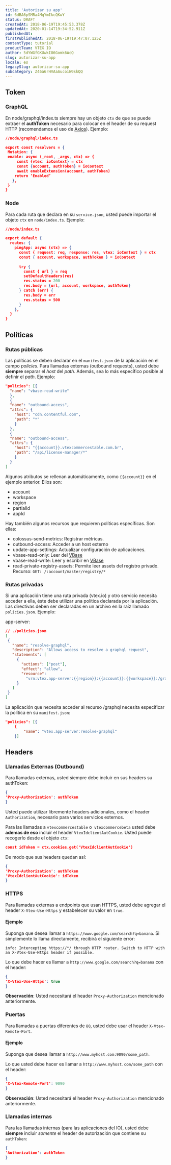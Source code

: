 ```yaml
---
title: 'Autorizar su app'
id: 6dBA6pSMRa4MqYmIkcQKwY
status: DRAFT
createdAt: 2018-06-19T19:45:53.378Z
updatedAt: 2020-01-14T19:34:52.911Z
publishedAt: 
firstPublishedAt: 2018-06-19T19:47:07.125Z
contentType: tutorial
productTeam: VTEX IO
author: 5dYWGfGKUwkI86Gomk6AcQ
slug: autorizar-su-app
locale: es
legacySlug: autorizar-su-app
subcategory: Z46a6rHVAaAucoiW0skQQ
---
```


## Token
### GraphQL
En node/graphql/index.ts siempre hay un objeto `ctx` de que se puede extraer el __authToken__ necesario para colocar en el header de su request HTTP (recomendamos el uso de [Axios](https://github.com/axios/axios)). Ejemplo:

```json
//node/graphql/index.ts

export const resolvers = {
 Mutation: {
 enable: async (_root, _args, ctx) => {
     const {vtex: ioContext} = ctx
     const {account, authToken} = ioContext
     await enableExtension(account, authToken)
    return ‘Enabled’
   },
 }
}
```

### Node
Para cada ruta que declara en su `service.json`, usted puede importar el objeto `ctx` en `node/index.ts`. Ejemplo:

```json
//node/index.ts

export default {
  routes: {
    pingApp: async (ctx) => {
      const { request: req, response: res, vtex: ioContext } = ctx
      const { account, workspace, authToken } = ioContext
      
      try {
        const { url } = req
        setDefaultHeaders(res)
        res.status = 200
        res.body = {url, account, workspace, authToken}
      } catch (err) {
        res.body = err
        res.status = 500
      }
    },
  }
}
```

## Políticas
### Rutas públicas
Las políticas se deben declarar en el `manifest.json` de la aplicación en el campo _policies_. Para llamadas externas (outbound requests), usted debe __siempre__ separar el *host* del *path*. Además, sea lo más específico posible al definir el *path*. Ejemplo:

```json
"policies": [{
  "name": "vbase-read-write"
  },
  {
  "name": "outbound-access",
  "attrs": {
    "host": "cdn.contentful.com",
    "path": "*"
    }
  },
  {
  "name": "outbound-access",
  "attrs": {
    "host": "{{account}}.vtexcommercestable.com.br",
    "path": "/api/license-manager/*"
    }
  }
]
```

Algunos atributos se rellenan automáticamente, como `{{account}}` en el ejemplo anterior. Ellos son:
- account
- workspace
- region
- partialId
- appId


Hay también algunos recursos que requieren políticas específicas. Son ellas:
- colossus-send-metrics: Registrar métricas.
- outbound-access: Acceder a un host externo
- update-app-settings: Actualizar configuración de aplicaciones.
- vbase-read-only: Leer del [VBase](/es/tutorial/guardar-datos-en-vbase)
- vbase-read-write: Leer y escribir en [VBase](/es/tutorial/guardar-datos-en-vbase)
- read-private-registry-assets: Permite leer assets del registro privado. Recurso: `GET: /:account/master/registry/*`

### Rutas privadas
Si una aplicación tiene una ruta privada (vtex.io) y otro servicio necesita acceder a ella, éste debe utilizar una política declarada por la aplicación. Las directivas deben ser declaradas en un archivo en la raíz llamado `policies.json`. Ejemplo:

app-server:

```json
// ./policies.json
[
 {
   "name": "resolve-graphql",
   "description": "Allows access to resolve a graphql request",
   "statements": [
     {
       "actions": ["post"],
       "effect": "allow",
       "resource":
         "vrn:vtex.app-server:{{region}}:{{account}}:{{workspace}}:/graphql"
     }
   ]
 }
]
```

La aplicación que necesita acceder al recurso /graphql necesita especificar la política en su `manifest.json`:

```json
"policies": [{
	{
		"name": "vtex.app-server:resolve-graphql"
	}]
```

## Headers
### Llamadas Externas (Outbound)

Para llamadas externas, usted siempre debe incluir en sus headers su authToken:

```json
{
'Proxy-Authorization': authToken
}
```

Usted puede utilizar libremente headers adicionales, como el header `Authorization`, necesario para varios servicios externos.

Para las llamadas a `vtexcommercestable` o` vtexcommercebeta` usted debe __ademas de eso__ incluir el header `VtexIdclientAutCookie`. Usted puede recogerlo desde el objeto `ctx`:

```json
const idToken = ctx.cookies.get('VtexIdclientAutCookie')
```

De modo que sus headers quedan así:
```json
{
'Proxy-Authorization': authToken
'VtexIdclientAutCookie': idToken
}
```

### HTTPS
Para llamadas externas a endpoints que usan HTTPS, usted debe agregar el header `X-Vtex-Use-Https` y estabelecer su valor en `true`.

#### Ejemplo
Suponga que desea llamar a `https://www.google.com/search?q=banana`. Si simplemente lo llama directamente, recibirá el siguiente error:

```info: Intercepting https://*/ through HTTP router. Switch to HTTP with an X-Vtex-Use-Https header if possible.```

Lo que debe hacer es llamar a `http://www.google.com/search?q=banana` con el header:

```json
{
'X-Vtex-Use-Https': true
}
```

__Observación__: Usted necesitará el header `Proxy-Authorization` mencionado anteriormente.

### Puertas
Para llamadas a puertas diferentes de `80`, usted debe usar el header `X-Vtex-Remote-Port`.

#### Ejemplo

Suponga que desea llamar a `http://www.myhost.com:9090/some_path`.

Lo que usted debe hacer es llamar a `http://www.myhost.com/some_path` con el header:

```json
{
'X-Vtex-Remote-Port': 9090
}
```

__Observación__: Usted necesitará el header `Proxy-Authorization` mencionado anteriormente.

### Llamadas internas
Para las llamadas internas (para las aplicaciones del IO), usted debe __siempre__ incluir _somente_ el header de autorización que contiene su `authToken`:

```json
{
'Authorization': authToken
}
```
